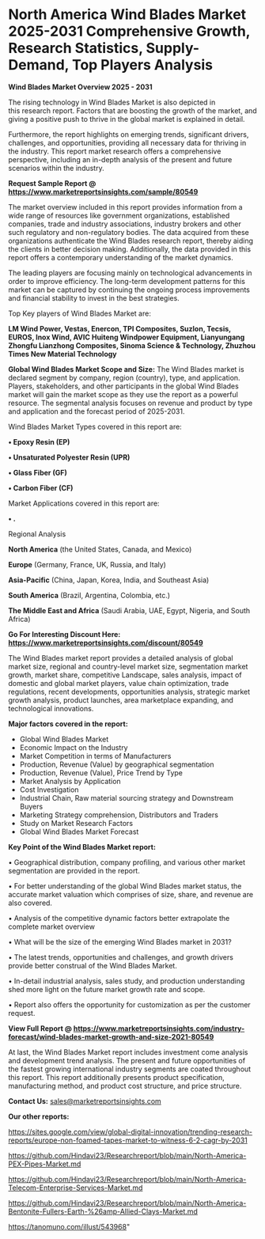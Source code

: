 # North America Wind Blades Market 2025-2031 Comprehensive Growth, Research Statistics, Supply-Demand,  Top Players Analysis

<Strong> Wind Blades Market Overview 2025 - 2031</strong>

The rising technology in Wind Blades Market is also depicted in this research report. Factors that are boosting the growth of the market, and giving a positive push to thrive in the global market is explained in detail.

Furthermore, the report highlights on emerging trends, significant drivers, challenges, and opportunities, providing all necessary data for thriving in the industry. This report market research offers a comprehensive perspective, including an in-depth analysis of the present and future scenarios within the industry.

<strong>Request Sample Report @ <a href=https://www.marketreportsinsights.com/sample/80549>https://www.marketreportsinsights.com/sample/80549</a></strong>

The market overview included in this report provides information from a wide range of resources like government organizations, established companies, trade and industry associations, industry brokers and other such regulatory and non-regulatory bodies. The data acquired from these organizations authenticate the Wind Blades research report, thereby aiding the clients in better decision making. Additionally, the data provided in this report offers a contemporary understanding of the market dynamics.

The leading players are focusing mainly on technological advancements in order to improve efficiency. The long-term development patterns for this market can be captured by continuing the ongoing process improvements and financial stability to invest in the best strategies.

Top Key players of Wind Blades Market are:

<strong>LM Wind Power, Vestas, Enercon, TPI Composites, Suzlon, Tecsis, EUROS, Inox Wind, AVIC Huiteng Windpower Equipment, Lianyungang Zhongfu Lianzhong Composites, Sinoma Science & Technology, Zhuzhou Times New Material Technology</strong>

<strong><b>Global Wind Blades Market Scope and Size:</b></strong>
The Wind Blades market is declared segment by company, region (country), type, and application. Players, stakeholders, and other participants in the global Wind Blades market will gain the market scope as they use the report as a powerful resource. The segmental analysis focuses on revenue and product by type and application and the forecast period of 2025-2031.

Wind Blades Market Types covered in this report are:

<strong>• Epoxy Resin (EP)

• Unsaturated Polyester Resin (UPR)

• Glass Fiber (GF)

• Carbon Fiber (CF)</strong>

Market Applications covered in this report are:

<strong>• .</strong> 

Regional Analysis

<strong>North America</strong> (the United States, Canada, and Mexico)

<strong>Europe</strong> (Germany, France, UK, Russia, and Italy)

<strong>Asia-Pacific</strong> (China, Japan, Korea, India, and Southeast Asia)

<strong>South America</strong> (Brazil, Argentina, Colombia, etc.)

<strong>The Middle East and Africa</strong> (Saudi Arabia, UAE, Egypt, Nigeria, and South Africa)

<strong>Go For Interesting Discount Here: <a href=https://www.marketreportsinsights.com/discount/80549>https://www.marketreportsinsights.com/discount/80549</a></strong>

The Wind Blades market report provides a detailed analysis of global market size, regional and country-level market size, segmentation market growth, market share, competitive Landscape, sales analysis, impact of domestic and global market players, value chain optimization, trade regulations, recent developments, opportunities analysis, strategic market growth analysis, product launches, area marketplace expanding, and technological innovations.

<strong><b>Major factors covered in the report:</b></strong>
<ul>
  <li>Global Wind Blades Market </li>
  <li>Economic Impact on the Industry</li>
  <li>Market Competition in terms of Manufacturers</li>
  <li>Production, Revenue (Value) by geographical segmentation</li>
  <li>Production, Revenue (Value), Price Trend by Type</li>
  <li>Market Analysis by Application</li>
  <li>Cost Investigation</li>
  <li>Industrial Chain, Raw material sourcing strategy and Downstream Buyers</li>
  <li>Marketing Strategy comprehension, Distributors and Traders</li>
  <li>Study on Market Research Factors</li>
  <li>Global Wind Blades Market Forecast</li>
</ul>

<strong><b>Key Point of the Wind Blades Market report:</b></strong>

• Geographical distribution, company profiling, and various other market segmentation are provided in the report.

• For better understanding of the global Wind Blades market status, the accurate market valuation which comprises of size, share, and revenue are also covered.

• Analysis of the competitive dynamic factors better extrapolate the complete market overview

• What will be the size of the emerging Wind Blades market in 2031?

• The latest trends, opportunities and challenges, and growth drivers provide better construal of the Wind Blades Market.

• In-detail industrial analysis, sales study, and production understanding shed more light on the future market growth rate and scope.

• Report also offers the opportunity for customization as per the customer request.

<strong><b>View Full Report @ <a href=https://www.marketreportsinsights.com/industry-forecast/wind-blades-market-growth-and-size-2021-80549>https://www.marketreportsinsights.com/industry-forecast/wind-blades-market-growth-and-size-2021-80549</a></b></strong>


At last, the Wind Blades Market report includes investment come analysis and development trend analysis. The present and future opportunities of the fastest growing international industry segments are coated throughout this report. This report additionally presents product specification, manufacturing method, and product cost structure, and price structure.

<strong>Contact Us:</strong>
sales@marketreportsinsights.com

<strong>Our other reports:</strong>

<a href=https://sites.google.com/view/global-digital-innovation/trending-research-reports/europe-non-foamed-tapes-market-to-witness-6-2-cagr-by-2031>https://sites.google.com/view/global-digital-innovation/trending-research-reports/europe-non-foamed-tapes-market-to-witness-6-2-cagr-by-2031</a>

<a href=https://github.com/Hindavi23/Researchreport/blob/main/North-America-PEX-Pipes-Market.md>https://github.com/Hindavi23/Researchreport/blob/main/North-America-PEX-Pipes-Market.md</a>

<a href=https://github.com/Hindavi23/Researchreport/blob/main/North-America-Telecom-Enterprise-Services-Market.md>https://github.com/Hindavi23/Researchreport/blob/main/North-America-Telecom-Enterprise-Services-Market.md</a>

<a href=https://github.com/Hindavi23/Researchreport/blob/main/North-America-Bentonite-Fullers-Earth-%26amp-Allied-Clays-Market.md>https://github.com/Hindavi23/Researchreport/blob/main/North-America-Bentonite-Fullers-Earth-%26amp-Allied-Clays-Market.md</a>

<a href=https://tanomuno.com/illust/543968>https://tanomuno.com/illust/543968</a>"
